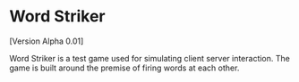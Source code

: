 # Word Striker
[Version Alpha 0.01]

Word Striker is a test game used for simulating client server interaction. The game is built around the premise of firing words at each other.

